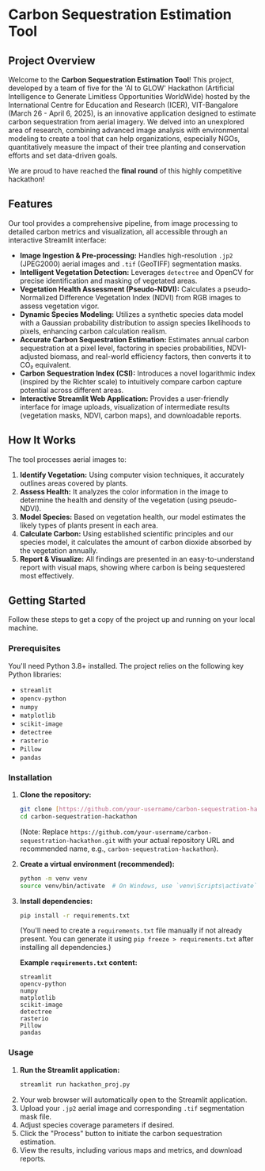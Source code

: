 # Carbon Sequestration Estimation Tool

## Project Overview

Welcome to the **Carbon Sequestration Estimation Tool**! This project, developed by a team of five for the 'AI to GLOW' Hackathon (Artificial Intelligence to Generate Limitless Opportunities WorldWide) hosted by the International Centre for Education and Research (ICER), VIT-Bangalore (March 26 - April 6, 2025), is an innovative application designed to estimate carbon sequestration from aerial imagery. We delved into an unexplored area of research, combining advanced image analysis with environmental modeling to create a tool that can help organizations, especially NGOs, quantitatively measure the impact of their tree planting and conservation efforts and set data-driven goals.

We are proud to have reached the **final round** of this highly competitive hackathon!

## Features

Our tool provides a comprehensive pipeline, from image processing to detailed carbon metrics and visualization, all accessible through an interactive Streamlit interface:

* **Image Ingestion & Pre-processing:** Handles high-resolution `.jp2` (JPEG2000) aerial images and `.tif` (GeoTIFF) segmentation masks.
* **Intelligent Vegetation Detection:** Leverages `detectree` and OpenCV for precise identification and masking of vegetated areas.
* **Vegetation Health Assessment (Pseudo-NDVI):** Calculates a pseudo-Normalized Difference Vegetation Index (NDVI) from RGB images to assess vegetation vigor.
* **Dynamic Species Modeling:** Utilizes a synthetic species data model with a Gaussian probability distribution to assign species likelihoods to pixels, enhancing carbon calculation realism.
* **Accurate Carbon Sequestration Estimation:** Estimates annual carbon sequestration at a pixel level, factoring in species probabilities, NDVI-adjusted biomass, and real-world efficiency factors, then converts it to CO₂ equivalent.
* **Carbon Sequestration Index (CSI):** Introduces a novel logarithmic index (inspired by the Richter scale) to intuitively compare carbon capture potential across different areas.
* **Interactive Streamlit Web Application:** Provides a user-friendly interface for image uploads, visualization of intermediate results (vegetation masks, NDVI, carbon maps), and downloadable reports.

## How It Works

The tool processes aerial images to:
1.  **Identify Vegetation:** Using computer vision techniques, it accurately outlines areas covered by plants.
2.  **Assess Health:** It analyzes the color information in the image to determine the health and density of the vegetation (using pseudo-NDVI).
3.  **Model Species:** Based on vegetation health, our model estimates the likely types of plants present in each area.
4.  **Calculate Carbon:** Using established scientific principles and our species model, it calculates the amount of carbon dioxide absorbed by the vegetation annually.
5.  **Report & Visualize:** All findings are presented in an easy-to-understand report with visual maps, showing where carbon is being sequestered most effectively.

## Getting Started

Follow these steps to get a copy of the project up and running on your local machine.

### Prerequisites

You'll need Python 3.8+ installed. The project relies on the following key Python libraries:

* `streamlit`
* `opencv-python`
* `numpy`
* `matplotlib`
* `scikit-image`
* `detectree`
* `rasterio`
* `Pillow`
* `pandas`

### Installation

1.  **Clone the repository:**
    ```bash
    git clone [https://github.com/your-username/carbon-sequestration-hackathon.git](https://github.com/your-username/carbon-sequestration-hackathon.git)
    cd carbon-sequestration-hackathon
    ```
    (Note: Replace `https://github.com/your-username/carbon-sequestration-hackathon.git` with your actual repository URL and recommended name, e.g., `carbon-sequestration-hackathon`).

2.  **Create a virtual environment (recommended):**
    ```bash
    python -m venv venv
    source venv/bin/activate  # On Windows, use `venv\Scripts\activate`
    ```

3.  **Install dependencies:**
    ```bash
    pip install -r requirements.txt
    ```
    (You'll need to create a `requirements.txt` file manually if not already present. You can generate it using `pip freeze > requirements.txt` after installing all dependencies.)

    **Example `requirements.txt` content:**
    ```
    streamlit
    opencv-python
    numpy
    matplotlib
    scikit-image
    detectree
    rasterio
    Pillow
    pandas
    ```

### Usage

1.  **Run the Streamlit application:**
    ```bash
    streamlit run hackathon_proj.py
    ```
2.  Your web browser will automatically open to the Streamlit application.
3.  Upload your `.jp2` aerial image and corresponding `.tif` segmentation mask file.
4.  Adjust species coverage parameters if desired.
5.  Click the "Process" button to initiate the carbon sequestration estimation.
6.  View the results, including various maps and metrics, and download reports.

